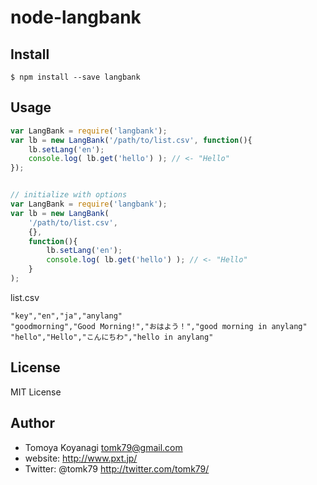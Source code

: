 # node-langbank

## Install

```
$ npm install --save langbank
```

## Usage

```js
var LangBank = require('langbank');
var lb = new LangBank('/path/to/list.csv', function(){
	lb.setLang('en');
	console.log( lb.get('hello') ); // <- "Hello"
});


// initialize with options
var LangBank = require('langbank');
var lb = new LangBank(
	'/path/to/list.csv',
	{},
	function(){
		lb.setLang('en');
		console.log( lb.get('hello') ); // <- "Hello"
	}
);
```

list.csv
```csv
"key","en","ja","anylang"
"goodmorning","Good Morning!","おはよう！","good morning in anylang"
"hello","Hello","こんにちわ","hello in anylang"
```

## License

MIT License


## Author

- Tomoya Koyanagi <tomk79@gmail.com>
- website: <http://www.pxt.jp/>
- Twitter: @tomk79 <http://twitter.com/tomk79/>
